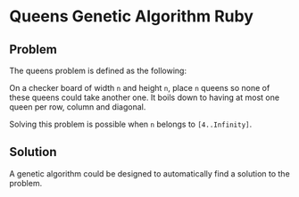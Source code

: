 # Queens Genetic Algorithm Ruby

## Problem

The queens problem is defined as the following:

On a checker board of width `n` and height `n`, place `n` queens so none of these queens
could take another one. It boils down to having at most one queen per row, column
and diagonal.

Solving this problem is possible when `n` belongs to `[4..Infinity]`.


## Solution

A genetic algorithm could be designed to automatically find a solution to the problem.
